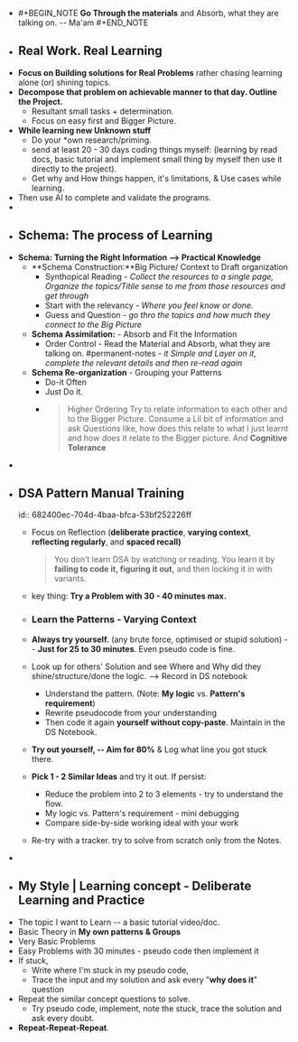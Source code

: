 - #+BEGIN_NOTE
  **Go Through the materials** and Absorb, what they are talking on.
  -- Ma'am
  #+END_NOTE
  ​
- ## Real Work. Real Learning
- **Focus on Building solutions for Real Problems** rather chasing learning alone (or) shining topics.
- **Decompose that problem on achievable manner to that day. Outline the Project.**
	- Resultant small tasks + determination.
	- Focus on easy first and Bigger Picture.
- **While learning new Unknown stuff**
	- Do your *own research/priming.
	- send at least 20 - 30 days coding things myself: (learning by read docs, basic tutorial and  implement small thing by myself then use it directly to the project).
	- Get why and How things happen, it's limitations, & Use cases while learning.
- Then use AI to complete and validate the programs.
-
- ## Schema: The process of Learning
- **Schema: Turning the Right Information --> Practical Knowledge**
	- **Schema Construction:**Big Picture/ Context to Draft organization
		- Synthopical Reading - *Collect the resources to a single page, Organize the topics/Titile sense to me from those resources and get through*
		- Start with the relevancy - *Where you feel know or done.*
		- Guess and Question - *go thro the topics and how much they connect to the Big Picture*
	- **Schema Assimilation:** - Absorb and Fit the Information
		- Order Control - Read the Material and Absorb, what they are talking on. #permanent-notes -  *it Simple and Layer on it, complete the relevant details and then re-read again*
	- **Schema Re-organization** - Grouping your Patterns
		- Do-it Often
		- Just Do it.
		- > Higher Ordering
		  Try to relate information to each other and to the Bigger Picture. Consume a Lil bit of information and ask Questions like, how does this relate to what I just learnt and how does it relate to the Bigger picture. And **Cognitive Tolerance**
-
- ## DSA Pattern Manual Training
  id:: 682400ec-704d-4baa-bfca-53bf252226ff
	- Focus on  Reflection (**deliberate practice**, **varying context**, **reflecting regularly**, and **spaced recall)**
	  
	  >  You don’t learn DSA by watching or reading. You learn it by **failing to code it, figuring it out,** and then locking it in with variants.
	- key thing: **Try a Problem with 30 - 40 minutes max.**
	- ### Learn the Patterns - Varying Context
	- **Always try yourself.** (any brute force, optimised or stupid solution) -- **Just for 25 to 30 minutes**. Even pseudo code is fine.
	- Look up for others' Solution and see Where and Why did they shine/structure/done the logic. --> Record in DS notebook
		- Understand the pattern. (Note: **My logic** vs. **Pattern's requirement**)
		- Rewrite pseudocode from your understanding
		- Then code it again **yourself without copy-paste**. Maintain in the DS Notebook.
	- **Try out yourself, -- Aim for 80%** & Log what line you got stuck there.
	- **Pick 1 - 2 Similar Ideas** and try it out. If persist:
		- Reduce the problem into 2 to 3 elements - try to understand the flow.
		- My logic vs. Pattern's requirement - mini debugging
		- Compare side-by-side working ideal with your work
	- Re-try with a tracker. try to solve from scratch only from the Notes.
-
- ## My Style | Learning concept - Deliberate Learning and Practice
- The topic I want to Learn -- a basic tutorial video/doc.
- Basic Theory in **My own patterns & Groups**
- Very Basic Problems
- Easy Problems with 30 minutes - pseudo code then implement it
- If stuck,
	- Write where I'm stuck in my pseudo code,
	- Trace the input and my solution and ask every "**why does it**" question
- Repeat the similar concept questions to solve.
	- Try pseudo code, implement, note the stuck, trace the solution and ask every doubt.
- **Repeat-Repeat-Repeat**.